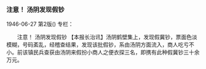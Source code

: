 ### 注意！  汤阴发现假钞

1946-06-27
第2版()
专栏：

　　注意！
    汤阴发现假钞
    【本报长治讯】汤阴鹤壁集上，发现假冀钞，票面色淡模糊，号码紊乱，经稽查结果，发现该批假钞，系由汤阴方面流入，商人吃亏不小。前该镇民兵查获由汤阴来假扮小商人之便衣探三名，即携有此种假冀钞三十余万元。
